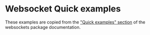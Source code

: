 # Websocket Quick examples

These examples are copied from the ["Quick examples" section](https://websockets.readthedocs.io/en/stable/intro/examples.html) of the websockets package documentation.
